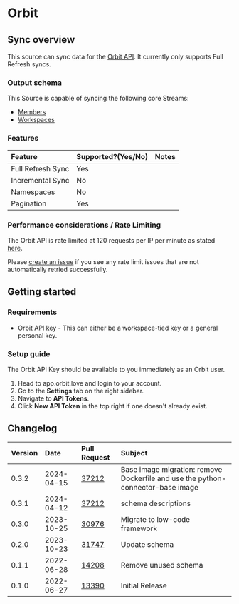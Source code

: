 # Orbit

## Sync overview

This source can sync data for the [Orbit API](https://docs.orbit.love/reference/about-the-orbit-api). It currently only supports Full Refresh syncs. 

### Output schema

This Source is capable of syncing the following core Streams:

* [Members](https://api.orbit.love/reference/get_workspace-slug-members) 
* [Workspaces](https://docs.orbit.love/reference/get_workspaces-workspace-slug)

### Features

| Feature | Supported?\(Yes/No\) | Notes |
| :--- | :--- | :--- |
| Full Refresh Sync | Yes |  |
| Incremental Sync | No |  |
| Namespaces | No |  |
| Pagination | Yes |  |

### Performance considerations / Rate Limiting

The Orbit API is rate limited at 120 requests per IP per minute as stated [here](https://docs.orbit.love/reference/rate-limiting).

Please [create an issue](https://github.com/airbytehq/airbyte/issues) if you see any rate limit issues that are not automatically retried successfully.

## Getting started

### Requirements

* Orbit API key - This can either be a workspace-tied key or a general personal key.

### Setup guide

The Orbit API Key should be available to you immediately as an Orbit user.

1. Head to app.orbit.love and login to your account.
2. Go to the **Settings** tab on the right sidebar.
3. Navigate to **API Tokens**.
4. Click **New API Token** in the top right if one doesn't already exist.

## Changelog

| Version | Date | Pull Request | Subject |
| :--- | :--- | :--- | :--- |
| 0.3.2 | 2024-04-15 | [37212](https://github.com/airbytehq/airbyte/pull/37212) | Base image migration: remove Dockerfile and use the python-connector-base image |
| 0.3.1 | 2024-04-12 | [37212](https://github.com/airbytehq/airbyte/pull/37212) | schema descriptions |
| 0.3.0 | 2023-10-25 | [30976](https://github.com/airbytehq/airbyte/pull/30976) | Migrate to low-code framework |
| 0.2.0 | 2023-10-23 | [31747](https://github.com/airbytehq/airbyte/pull/31747) | Update schema |
| 0.1.1 | 2022-06-28 | [14208](https://github.com/airbytehq/airbyte/pull/14208) | Remove unused schema |
| 0.1.0 | 2022-06-27 | [13390](https://github.com/airbytehq/airbyte/pull/13390) | Initial Release |
